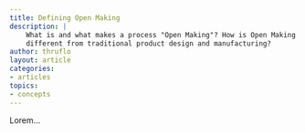 ```yaml
---
title: Defining Open Making
description: |
    What is and what makes a process "Open Making"? How is Open Making
    different from traditional product design and manufacturing?
author: thruflo
layout: article
categories:
- articles
topics:
- concepts
---
```

  
Lorem...
